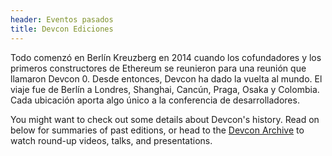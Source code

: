 ```yaml
---
header: Eventos pasados
title: Devcon Ediciones
---
```


Todo comenzó en Berlín Kreuzberg en 2014 cuando los cofundadores y los primeros constructores de Ethereum se reunieron para una reunión que llamaron Devcon 0. Desde entonces, Devcon ha dado la vuelta al mundo. El viaje fue de Berlín a Londres, Shanghai, Cancún, Praga, Osaka y Colombia. Cada ubicación aporta algo único a la conferencia de desarrolladores.

You might want to check out some details about Devcon's history. Read on below for summaries of past editions, or head to the [Devcon Archive](https://archive.devcon.org/archive) to watch round-up videos, talks, and presentations.
